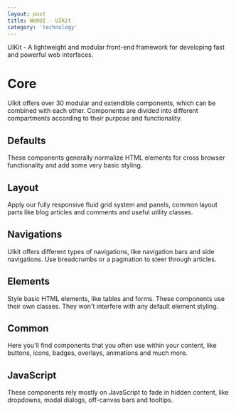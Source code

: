 ```yaml
---
layout: post
title: WebUI - UIKit
category: 'technology'
---
```


UIKit - A lightweight and modular front-end framework for developing fast and powerful web interfaces.

#   Core

UIkit offers over 30 modular and extendible components, which can be combined with each other. Components are divided into different compartments according to their purpose and functionality.

##  Defaults

These components generally normalize HTML elements for cross browser functionality and add some very basic styling.

##  Layout

Apply our fully responsive fluid grid system and panels, common layout parts like blog articles and comments and useful utility classes.

##  Navigations

UIkit offers different types of navigations, like navigation bars and side navigations. Use breadcrumbs or a pagination to steer through articles.

##  Elements

Style basic HTML elements, like tables and forms. These components use their own classes. They won't interfere with any default element styling.

##  Common

Here you'll find components that you often use within your content, like buttons, icons, badges, overlays, animations and much more.

##  JavaScript

These components rely mostly on JavaScript to fade in hidden content, like dropdowns, modal dialogs, off-canvas bars and tooltips.

